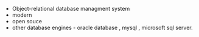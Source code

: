 - Object-relational database managment system 
- modern
- open souce
- other database engines  - oracle database , mysql , microsoft sql server.


